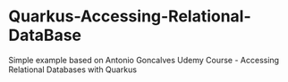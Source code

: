 # Quarkus-Accessing-Relational-DataBase
Simple example based on Antonio Goncalves Udemy Course - Accessing Relational Databases with Quarkus
